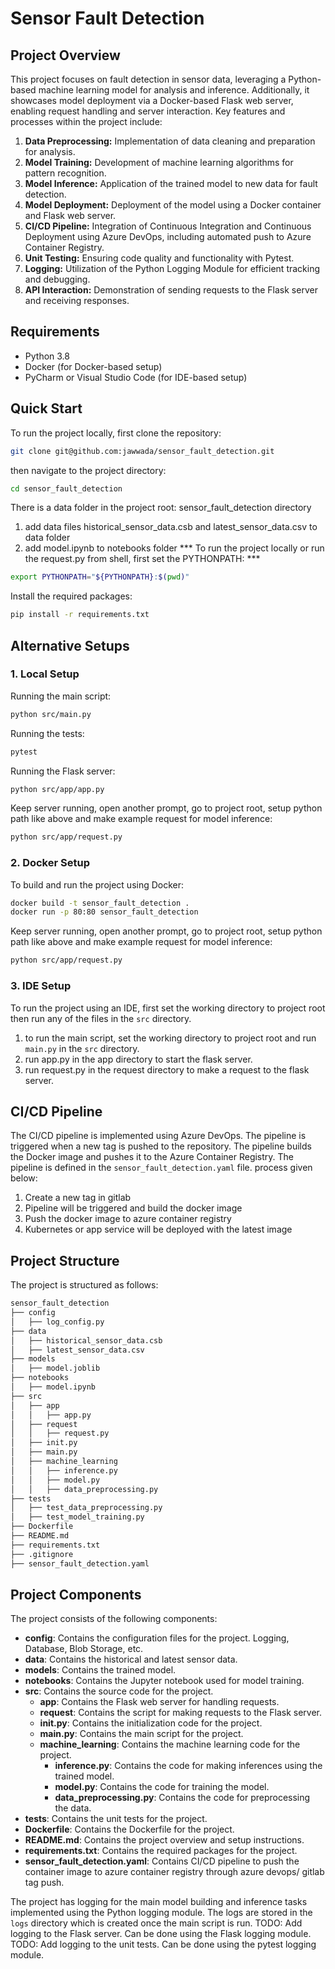 # Sensor Fault Detection

## Project Overview
This project focuses on fault detection in sensor data, leveraging a Python-based machine learning model for analysis and inference. Additionally, it showcases model deployment via a Docker-based Flask web server, enabling request handling and server interaction. 
Key features and processes within the project include:

1. **Data Preprocessing:** Implementation of data cleaning and preparation for analysis.
2. **Model Training:** Development of machine learning algorithms for pattern recognition.
3. **Model Inference:** Application of the trained model to new data for fault detection.
4. **Model Deployment:** Deployment of the model using a Docker container and Flask web server.
5. **CI/CD Pipeline:** Integration of Continuous Integration and Continuous Deployment using Azure DevOps, including automated push to Azure Container Registry.
6. **Unit Testing:** Ensuring code quality and functionality with Pytest.
7. **Logging:** Utilization of the Python Logging Module for efficient tracking and debugging.
8. **API Interaction:** Demonstration of sending requests to the Flask server and receiving responses.


## Requirements
- Python 3.8
- Docker (for Docker-based setup)
- PyCharm or Visual Studio Code (for IDE-based setup)

## Quick Start
To run the project locally, first clone the repository:
```bash
git clone git@github.com:jawwada/sensor_fault_detection.git
```
then navigate to the project directory:
```bash
cd sensor_fault_detection
```
There is a data folder in the project root: sensor_fault_detection directory
1. add data files historical_sensor_data.csb and latest_sensor_data.csv to data folder
2. add model.ipynb to notebooks folder
*** To run the project locally or run the request.py from shell, first set the PYTHONPATH: ***

```bash
export PYTHONPATH="${PYTHONPATH}:$(pwd)"
```
Install the required packages:

```bash
pip install -r requirements.txt
```

## Alternative Setups
### 1. Local Setup

Running the main script:
```bash
python src/main.py
```
Running the tests:
```bash
pytest
```
Running the Flask server:
```bash
python src/app/app.py
```
Keep server running, open another prompt, go to project root, setup python path like above and make example request for model inference:
```bash
python src/app/request.py
```

### 2. Docker Setup
To build and run the project using Docker:
```bash
docker build -t sensor_fault_detection .
docker run -p 80:80 sensor_fault_detection
```
Keep server running, open another prompt, go to project root, setup python path like above and make example request for model inference:
```bash
python src/app/request.py
```
### 3. IDE Setup
To run the project using an IDE, first set the working directory to project root
then run any of the files in the `src` directory.
1. to run the main script, set the working directory to project root and run `main.py` in the `src` directory.
2. run app.py in the app directory to start the flask server.
3. run request.py in the request directory to make a request to the flask server.

## CI/CD Pipeline
The CI/CD pipeline is implemented using Azure DevOps. The pipeline is triggered when a new tag is pushed to the repository. The pipeline builds the Docker image and pushes it to the Azure Container Registry. The pipeline is defined in the `sensor_fault_detection.yaml` file.
process given below:
1. Create a new tag in gitlab
2. Pipeline will be triggered and build the docker image
3. Push the docker image to azure container registry
4. Kubernetes or app service will be deployed with the latest image



## Project Structure
The project is structured as follows:
```bash
sensor_fault_detection
├── config
│   ├── log_config.py
├── data
│   ├── historical_sensor_data.csb
│   ├── latest_sensor_data.csv
├── models
│   ├── model.joblib
├── notebooks
│   ├── model.ipynb
├── src
│   ├── app
│   │   ├── app.py
│   ├── request
│   │   ├── request.py
│   ├── init.py       
│   ├── main.py
│   ├── machine_learning
│   │   ├── inference.py
│   │   ├── model.py
│   │   ├── data_preprocessing.py
├── tests
│   ├── test_data_preprocessing.py
│   ├── test_model_training.py
├── Dockerfile
├── README.md
├── requirements.txt
├── .gitignore
├── sensor_fault_detection.yaml
```
## Project Components

The project consists of the following components:
- **config**: Contains the configuration files for the project. Logging, Database, Blob Storage, etc.
- **data**: Contains the historical and latest sensor data.
- **models**: Contains the trained model.
- **notebooks**: Contains the Jupyter notebook used for model training.
- **src**: Contains the source code for the project.
  - **app**: Contains the Flask web server for handling requests.
  - **request**: Contains the script for making requests to the Flask server.
  - **init.py**: Contains the initialization code for the project.
  - **main.py**: Contains the main script for the project.
  - **machine_learning**: Contains the machine learning code for the project.
    - **inference.py**: Contains the code for making inferences using the trained model.
    - **model.py**: Contains the code for training the model.
    - **data_preprocessing.py**: Contains the code for preprocessing the data.
- **tests**: Contains the unit tests for the project.
- **Dockerfile**: Contains the Dockerfile for the project.
- **README.md**: Contains the project overview and setup instructions.
- **requirements.txt**: Contains the required packages for the project.
- **sensor_fault_detection.yaml**: Contains CI/CD pipeline to push the container image to azure container registry through azure devops/ gitlab tag push.

The project has logging for the main model building and inference tasks implemented using the Python logging module. The logs are stored in the `logs` directory which is created once the main script is run.
TODO: Add logging to the Flask server. Can be done using the Flask logging module.
TODO: Add logging to the unit tests. Can be done using the pytest logging module.

